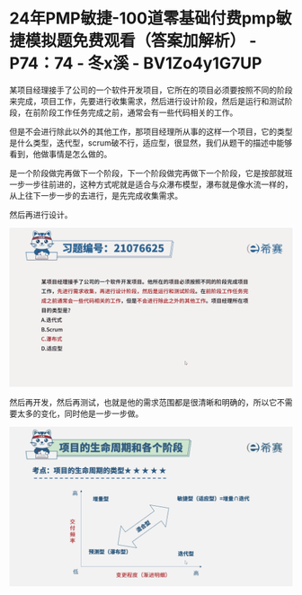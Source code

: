 # 24年PMP敏捷-100道零基础付费pmp敏捷模拟题免费观看（答案加解析） - P74：74 - 冬x溪 - BV1Zo4y1G7UP

某项目经理接手了公司的一个软件开发项目，它所在的项目必须要按照不同的阶段来完成，项目工作，先要进行收集需求，然后进行设计阶段，然后是运行和测试阶段，在前阶段工作任务完成之前，通常会有一些代码相关的工作。

但是不会进行除此以外的其他工作，那项目经理所从事的这样一个项目，它的类型是什么类型，迭代型，scrum破不行，适应型，很显然，我们从题干的描述中能够看到，他做事情是怎么做的。

是一个阶段做完再做下一个阶段，下一个阶段做完再做下一个阶段，它是按部就班一步一步往前进的，这种方式呢就是适合与众瀑布模型，瀑布就是像水流一样的，从上往下一步一步的去进行，是先完成收集需求。

然后再进行设计。

![](img/9f22cad15e03ffeb974fc9e5e6b2564a_1.png)

然后再开发，然后再测试，也就是他的需求范围都是很清晰和明确的，所以它不需要太多的变化，同时他是一步一步做。



![](img/9f22cad15e03ffeb974fc9e5e6b2564a_3.png)